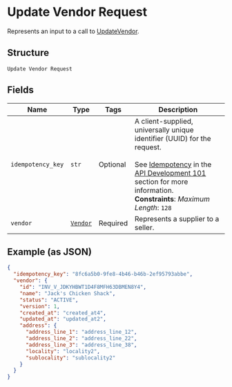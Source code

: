 
# Update Vendor Request

Represents an input to a call to [UpdateVendor](../../doc/api/vendors.md#update-vendor).

## Structure

`Update Vendor Request`

## Fields

| Name | Type | Tags | Description |
|  --- | --- | --- | --- |
| `idempotency_key` | `str` | Optional | A client-supplied, universally unique identifier (UUID) for the<br>request.<br><br>See [Idempotency](https://developer.squareup.com/docs/build-basics/common-api-patterns/idempotency) in the<br>[API Development 101](https://developer.squareup.com/docs/buildbasics) section for more<br>information.<br>**Constraints**: *Maximum Length*: `128` |
| `vendor` | [`Vendor`](../../doc/models/vendor.md) | Required | Represents a supplier to a seller. |

## Example (as JSON)

```json
{
  "idempotency_key": "8fc6a5b0-9fe8-4b46-b46b-2ef95793abbe",
  "vendor": {
    "id": "INV_V_JDKYHBWT1D4F8MFH63DBMEN8Y4",
    "name": "Jack's Chicken Shack",
    "status": "ACTIVE",
    "version": 1,
    "created_at": "created_at4",
    "updated_at": "updated_at2",
    "address": {
      "address_line_1": "address_line_12",
      "address_line_2": "address_line_22",
      "address_line_3": "address_line_38",
      "locality": "locality2",
      "sublocality": "sublocality2"
    }
  }
}
```

